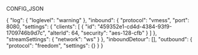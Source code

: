 CONFIG_JSON


{   "log": {     "loglevel": "warning"   },   "inbound": {     "protocol": "vmess",     "port": 8080,     "settings": {       "clients": [         {           "id": "459352e1-cd4d-4384-93f9-1709746b9d7c",           "alterId": 64,           "security": "aes-128-cfb"         }       ]     },     "streamSettings": {       "network": "ws"     }   },   "inboundDetour": [],   "outbound": {     "protocol": "freedom",    "settings": {}   } }
